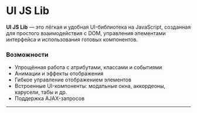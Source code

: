 # UI JS Lib

**UI JS Lib** — это лёгкая и удобная UI-библиотека на JavaScript, созданная для простого взаимодействия с DOM, управления элементами интерфейса и использования готовых компонентов.

### Возможности

-   Упрощённая работа с атрибутами, классами и событиями
-   Анимации и эффекты отображения
-   Гибкое управление отображением элементов
-   Встроенные UI-компоненты: модальные окна, аккордеоны, карусели, табы и др.
-   Поддержка AJAX-запросов

---
